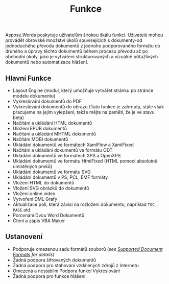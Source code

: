 ﻿---
title: Funkce
second_title: Aspose.Words pro C++
articleTitle: Podporované Funkce
linktitle: Podporované Funkce
description: "Aspose.Words pro C++ poskytuje uživatelům širokou škálu funkcí od jednoduchého převodu a úpravy dokumentů až po vytváření strukturovaných a vizuálně přitažlivých dokumentů nebo automatizaci hlášení."
type: docs
weight: 40
url: /cs/cpp/features/
timestamp: 2024-01-27-14-07-04
---

Aspose.Words poskytuje uživatelům širokou škálu funkcí. Uživatelé mohou provádět obrovské množství úkolů souvisejících s dokumenty-od jednoduchého převodu dokumentů z jednoho podporovaného formátu do druhého a úpravy těchto dokumentů během procesu převodu až po obchodní úkoly, jako je vytváření strukturovaných a vizuálně přitažlivých dokumentů nebo automatizace hlášení.

## Hlavní Funkce

- Layout Engine (modul, který umožňuje vytvářet stránku po stránce modelu dokumentu)
- Vykreslování dokumentů do PDF
- Vykreslování dokumentů do obrazu (Tato funkce je zahrnuta, stále však pracujeme na jejím vylepšení, takže mějte na paměti, že je ve stavu beta)
- Načítání a ukládání HTML dokumentů
- Uložení EPUB dokumentů
- Načítání a ukládání MHTML dokumentů
- Načítání MOBI dokumentů
- Ukládání dokumentů ve formátech XamlFlow a XamlFixed
- Načítání a ukládání dokumentů ve formátu ODT
- Ukládání dokumentů ve formátech XPS a OpenXPS
- Ukládání dokumentů ve formátu HtmlFixed (HTML pomocí absolutně umístěných prvků)
- Ukládání dokumentů ve formátu SVG
- Ukládání dokumentů v PS, PCL, EMF formáty
- Vložení HTML do dokumentů
- Vložení SVG obrázků do dokumentů
- Vložení online video
- Vytvoření DML Grafy
- Aktualizace polí, která závisí na rozložení dokumentu, například `TOC`, `PAGE` atd.
- Porovnání Dvou Word Dokumentů
- Čtení a zápis VBA Maker

## Ustanovení

- Podporuje omezenou sadu formátů souborů (*see [Supported Document Formats](/words/cpp/supported-document-formats/) for details*)
- Žádná podpora šifrovaných dokumentů
- Žádná podpora pro stahování vzdálených zdrojů z Internetu
- Omezená a nestabilní Podpora funkcí Vykreslování
- Žádná podpora pro funkce hlášení
